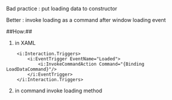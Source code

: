 Bad practice : put loading data to constructor

Better : invoke loading as a command after window loading event

##How:##

1) in XAML

```
    <i:Interaction.Triggers>
        <i:EventTrigger EventName="Loaded">
            <i:InvokeCommandAction Command="{Binding LoadDataCommand}"/>
        </i:EventTrigger>
    </i:Interaction.Triggers>
```
    
2) in command invoke loading method

